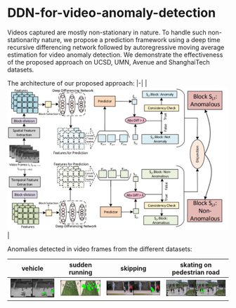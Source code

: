 # DDN-for-video-anomaly-detection

Videos captured are mostly non-stationary in nature. To handle such non-stationarity nature, we propose a prediction framework using a deep time recursive differencing network followed by autoregressive moving average estimation for video anomaly detection. We demonstrate the effectiveness of the proposed approach on UCSD, UMN, Avenue and ShanghaiTech datasets.

The architecture of our proposed approach:
|-|
|![](images/arch.png)|


Anomalies detected in video frames from the different datasets:

|vehicle|sudden running|skipping|skating on pedestrian road|
|-|-|-|-|
|![](images/127.png)|![](images/umn2.png)|![](images/avenue1.png)|![](images/shanghaitech2.png)|
